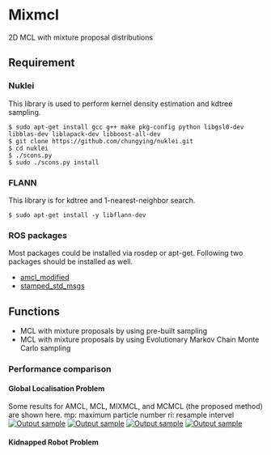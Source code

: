 # Mixmcl
2D MCL with mixture proposal distributions

## Requirement
### Nuklei
This library is used to perform kernel density estimation and kdtree sampling.
```
$ sudo apt-get install gcc g++ make pkg-config python libgsl0-dev libblas-dev liblapack-dev libboost-all-dev
$ git clone https://github.com/chungying/nuklei.git
$ cd nuklei
$ ./scons.py
$ sudo ./scons.py install
```

### FLANN
This library is for kdtree and 1-nearest-neighbor search.
```
$ sudo apt-get install -y libflann-dev
```

### ROS packages
Most packages could be installed via rosdep or apt-get. Following two packages should be installed as well.
* [amcl_modified](https://github.com/chungying/amcl_modified.git)
* [stamped_std_msgs](https://github.com/chungying/stamped_std_msgs)

## Functions
* MCL with mixture proposals by using pre-built sampling
* MCL with mixture proposals by using Evolutionary Markov Chain Monte Carlo sampling

### Performance comparison
#### Global Localisation Problem
Some results for AMCL, MCL, MIXMCL, and MCMCL (the proposed method) are shown here.
mp: maximum particle number
ri: resample intervel
[![Output sample](https://j.gifs.com/APYGyj.gif)](https://youtu.be/dVkXle5kVsw)
[![Output sample](https://j.gifs.com/pQjARp.gif)](https://youtu.be/-mXXptsgW4I)
[![Output sample](https://j.gifs.com/E9VkZY.gif)](https://youtu.be/soJFdU9mu3Y)
[![Output sample](https://j.gifs.com/KZVqYM.gif)](https://youtu.be/RvT5cKMrz3o)

#### Kidnapped Robot Problem



